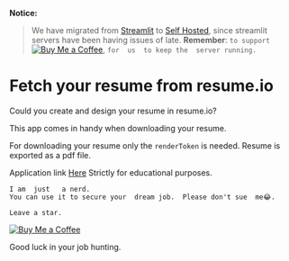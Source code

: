 __Notice:__

> We have  migrated  from [Streamlit](https://resumeio2pdfdownload.streamlit.app) to [Self Hosted](https://wambugu71.github.io/resumeio2pdf_download/), since  streamlit  servers  have  been having  issues of late. 
__Remember__:  `to support` [![Buy Me a Coffee](https://www.buymeacoffee.com/assets/img/custom_images/orange_img.png)](https://buymeacoffee.com/wambugu), `for  us  to keep the  server running.`
# Fetch your resume  from resume.io 
Could you create and design your resume in resume.io? 

This  app comes  in  handy  when  downloading  your  resume. 

For  downloading your resume only the  `renderToken` is  needed.
Resume  is  exported as a pdf file.

Application link [Here](https://wambugu71.github.io/resumeio2pdf_download/)
Strictly  for  educational purposes.
```
I am  just   a nerd.
You can use it to secure your  dream job.  Please don't sue  me😂.

Leave a star.
```
[![Buy Me a Coffee](https://www.buymeacoffee.com/assets/img/custom_images/orange_img.png)](https://buymeacoffee.com/wambugu)


Good  luck in your  job hunting.
